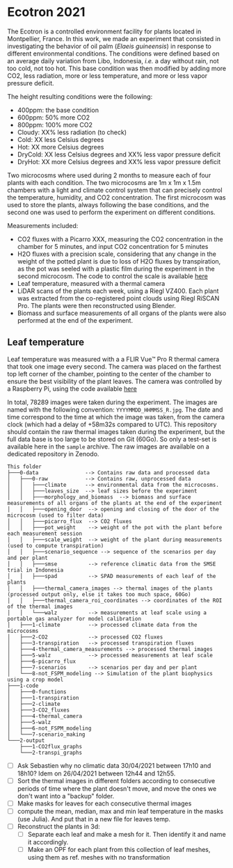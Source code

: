 # Ecotron 2021

The Ecotron is a controlled environment facility for plants located in Montpellier, France. In this work, we made an experiment that consisted in investigating the behavior of oil palm (*Elaeis guineensis*) in response to different environmental conditions. The conditions were defined based on an average daily variation from Libo, Indonesia, *i.e.* a day without rain, not too cold, not too hot. This base condition was then modified by adding more CO2, less radiation, more or less temperature, and more or less vapor pressure deficit. 

The height resulting conditions were the following:

- 400ppm: the base condition
- 600ppm: 50% more CO2
- 800ppm: 100% more CO2
- Cloudy: XX% less radiation (to check)
- Cold: XX less Celsius degrees 
- Hot: XX more Celsius degrees
- DryCold: XX less Celsius degrees and XX% less vapor pressure deficit
- DryHot: XX more Celsius degrees and XX% less vapor pressure deficit
 
Two microcosms where used during 2 months to measure each of four plants with each condition. The two microcosms are 1m x 1m x 1.5m chambers with a light and climate control system that can precisely control the temperature, humidity, and CO2 concentration. The first microcosm was used to store the plants, always following the base conditions, and the second one was used to perform the experiment on different conditions. 

Measurements included: 

- CO2 fluxes with a Picarro XXX, measuring the CO2 concentration in the chamber for 5 minutes, and input CO2 concentration for 5 minutes
- H2O fluxes with a precision scale, considering that any change in the weight of the potted plant is due to loss of H2O fluxes by transpiration, as the pot was seeled with a plastic film during the experiment in the second microcosm. The code to control the scale is available [here](https://github.com/ARCHIMED-platform/Precision_scale-Raspberry_Pi)
- Leaf temperature, measured with a thermal camera
- LiDAR scans of the plants each week, using a Riegl VZ400. Each plant was extracted from the co-registered point clouds using Riegl RiSCAN Pro. The plants were then reconstructed using Blender.
- Biomass and surface measurements of all organs of the plants were also performed at the end of the experiment.


## Leaf temperature

Leaf temperature was measured with a a FLIR Vue™ Pro R thermal camera that took one image every second. The camera was placed on the farthest top left corner of the chamber, pointing to the center of the chamber to ensure the best visibility of the plant leaves. The camera was controlled by a Raspberry Pi, using the code available [here](https://github.com/ARCHIMED-platform/FLIR_Vue_Pro-Raspberri_Pi)

In total, 78289 images were taken during the experiment. The images are named with the following convention: `YYYYMMDD_HHMMSS_R.jpg`. The date and time correspond to the time at which the image was taken, from the camera clock (which had a delay of +58m32s compared to UTC).
This repository should contain the raw thermal images taken during the experiment, but the full data base is too large to be stored on Git (60Go). So only a test-set is available here in the `sample` archive. The raw images are available on a dedicated repository in Zenodo.


```
This folder
├───0-data               --> Contains raw data and processed data
│   ├───0-raw            --> Contains raw, unprocessed data
│   │   ├───climate      --> environmental data from the microcosms.
│   │   ├───leaves_size  --> leaf sizes before the experiment
│   │   ├───morphology_and_biomass  --> biomass and surface measurements of all organs of the plants at the end of the experiment
│   │   ├───opening_door  --> opening and closing of the door of the microcosm (used to filter data)
│   │   ├───picarro_flux  --> CO2 fluxes
│   │   ├───pot_weight    --> weight of the pot with the plant before each measurement session
│   │   ├───scale_weight  --> weight of the plant during measurements (used to compute transpiration)
│   │   ├───scenario_sequence --> sequence of the scenarios per day and per plant 
│   │   ├───smse          --> reference climatic data from the SMSE trial in Indonesia
│   │   ├───spad          --> SPAD measurements of each leaf of the plants
│   │   ├───thermal_camera_images --> thermal images of the plants (processed output only, else it takes too much space, 60Go)
│   │   ├───thermal_camera_roi_coordinates --> coordinates of the ROI of the thermal images
│   │   └───walz          --> measurements at leaf scale using a portable gas analyzer for model calibration
│   ├───1-climate         --> processed climate data from the microcosms
│   ├───2-CO2             --> processed CO2 fluxes
│   ├───3-transpiration   --> processed transpiration fluxes
│   ├───4-thermal_camera_measurements --> processed thermal images
│   ├───5-walz            --> processed measurements at leaf scale
│   ├───6-picarro_flux    
│   ├───7-scenarios       --> scenarios per day and per plant
│   └───8-not_FSPM_modeling --> Simulation of the plant biophysics using a crop model
├───1-code
│   ├───0-functions
│   ├───1-transpiration
│   ├───2-climate
│   ├───3-CO2_fluxes
│   ├───4-thermal_camera
│   ├───5-walz
│   ├───6-not_FSPM_modeling
│   └───7-scenario_making
└───2-output
    ├───1-CO2flux_graphs
    └───2-transpi_graphs
```

- [ ] Ask Sebastien why no climatic data 30/04/2021 between 17h10 and 18h10? Idem on 26/04/2021 between 12h44 and 12h55.
- [ ] Sort the thermal images in different folders according to consecutive periods of time where the plant doesn't move,
and move the ones we don't want into a "backup" folder.
- [ ] Make masks for leaves for each consecutive thermal images
- [ ] compute the mean, median, max and min leaf temperature in the masks (use Julia). And put that in a new file for leaves temp.
- [ ] Reconstruct the plants in 3d:
  - [ ] Separate each leaf and make a mesh for it. Then identify it and name it accordingly.
  - [ ] Make an OPF for each plant from this collection of leaf meshes, using them as ref. meshes with no transformation